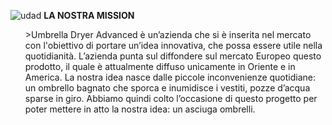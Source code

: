 ![udad](https://user-images.githubusercontent.com/62671277/77627531-58b77280-6f47-11ea-9687-74644300bcc9.png)
**LA NOSTRA MISSION**<br/>
<ol>>Umbrella Dryer Advanced è un’azienda che si è inserita nel mercato con l'obiettivo di portare un’idea innovativa, che possa essere utile nella quotidianità. L’azienda punta sul diffondere sul mercato Europeo questo prodotto, il quale è attualmente diffuso unicamente in Oriente e in America. La nostra idea nasce dalle piccole inconvenienze quotidiane: un ombrello bagnato che sporca e inumidisce i vestiti, pozze d’acqua sparse in giro. Abbiamo quindi colto l’occasione di questo progetto per poter mettere in atto la nostra idea: un asciuga ombrelli. 
<ol>
